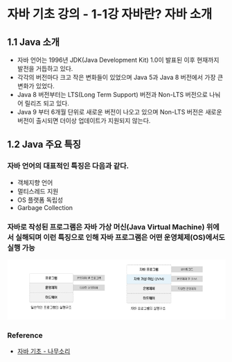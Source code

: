 # 자바 기초 강의 - 1-1강 자바란? 자바 소개

## 1.1 Java 소개
- 자바 언어는 1996년 JDK(Java Development Kit) 1.0이 발표된 이후 현재까지 발전을 거듭하고 있다.
- 각각의 버전마다 크고 작은 변화들이 있었으며 Java 5과 Java 8 버전에서 가장 큰 변화가 있었다.
- Java 8 버전부터는 LTS(Long Term Support) 버전과 Non-LTS 버전으로 나눠어 릴리즈 되고 있다.
- Java 9 부터 6개월 단위로 새로운 버전이 나오고 있으며 Non-LTS 버전은 새로운 버전이 출시되면 더이상 업데이트가 지원되지 않는다.

## 1.2 Java 주요 특징

### 자바 언어의 대표적인 특징은 다음과 같다.
- 객체지향 언어
- 멀티스레드 지원
- OS 플랫폼 독립성
- Garbage Collection

### 자바로 작성된 프로그램은 자바 가상 머신(Java Virtual Machine) 위에서 실해되며 이런 특징으로 인해 자바 프로그램은  어떤 운영체제(OS)에서도 실행 가능

![](https://github.com/dididiri1/TIL/blob/main/Java/images/01_01.png?raw=true)

### Reference

- [자바 기초 - 나무소리](https://www.youtube.com/@namoosori/playlists)
